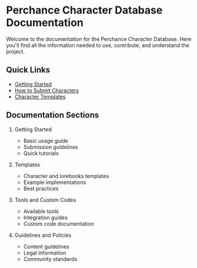# Perchance Character Database Documentation

Welcome to the documentation for the Perchance Character Database. Here you'll find all the information needed to use, contribute, and understand the project.

## Quick Links
- [Getting Started](getting-started/how-to-use.md)
- [How to Submit Characters](getting-started/how-to-submit.md)
- [Character Templates](templates/ai-character-chat/)

## Documentation Sections
1. Getting Started
   - Basic usage guide
   - Submission guidelines
   - Quick tutorials

2. Templates
   - Character and lorebooks templates
   - Example implementations
   - Best practices

3. Tools and Custom Codes
   - Available tools
   - Integration guides
   - Custom code documentation

4. Guidelines and Policies
   - Content guidelines
   - Legal information
   - Community standards